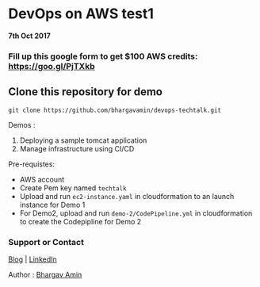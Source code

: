 # DevOps on AWS test1

**7th Oct 2017** 

### **Fill up this google form to get $100 AWS credits:** https://goo.gl/PjTXkb

## Clone this repository for demo 

`git clone https://github.com/bhargavamin/devops-techtalk.git`

Demos :
1. Deploying a sample tomcat application
2. Manage infrastructure using CI/CD


Pre-requistes:
- AWS account
- Create Pem key named `techtalk`
- Upload and run `ec2-instance.yaml` in cloudformation to an launch instance for Demo 1
- For Demo2, upload and run `demo-2/CodePipeline.yml` in cloudformation to create the Codepipline for Demo 2



### Support or Contact
[Blog](http://bhargavamin.com/blog)  |  [LinkedIn](https://www.linkedin.com/in/bhargavamin/)

Author : [Bhargav Amin](http://bhargavamin.com)
